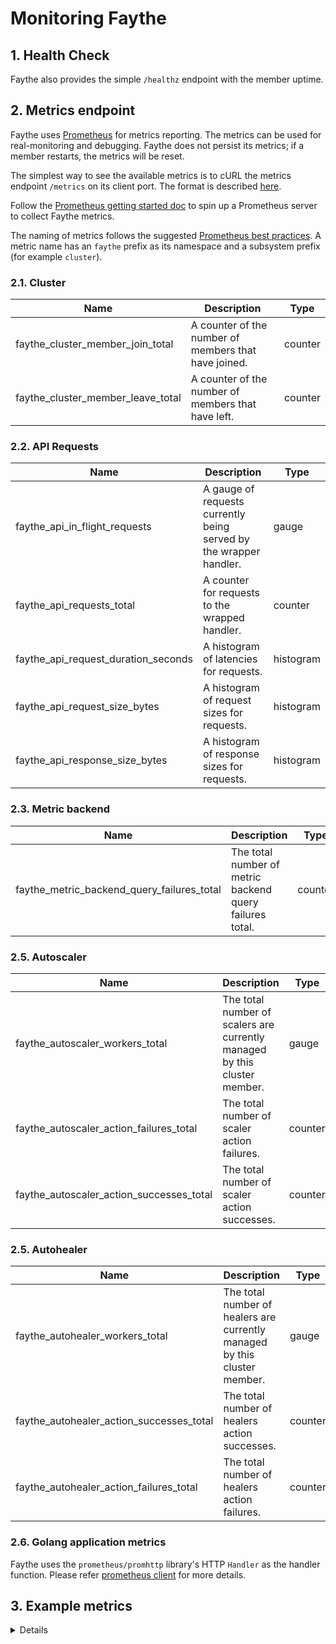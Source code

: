 # Monitoring Faythe

## 1. Health Check

Faythe also provides the simple `/healthz` endpoint with the member uptime.

## 2. Metrics **endpoint**

Faythe uses [Prometheus](https://prometheus.io/) for metrics reporting. The metrics can be used for real-monitoring and debugging. Faythe does not persist its metrics; if a member restarts, the metrics will be reset.

The simplest way to see the available metrics is to cURL the metrics endpoint `/metrics` on its client port. The format is described [here](https://prometheus.io/docs/instrumenting/exposition_formats/).

Follow the [Prometheus getting started doc](https://prometheus.io/docs/prometheus/latest/getting_started/) to spin up a Prometheus server to collect Faythe metrics.

The naming of metrics follows the suggested [Prometheus best practices](https://prometheus.io/docs/practices/naming/). A metric name has an `faythe` prefix as its namespace and a subsystem prefix (for example `cluster`).

### 2.1. Cluster

| Name                              | Description                                          | Type    |
| --------------------------------- | ---------------------------------------------------- | ------- |
| faythe_cluster_member_join_total  | A counter of the number of members that have joined. | counter |
| faythe_cluster_member_leave_total | A counter of the number of members that have left.   | counter |

### 2.2. API Requests

| Name                                | Description                                                        | Type      |
| ----------------------------------- | ------------------------------------------------------------------ | --------- |
| faythe_api_in_flight_requests       | A gauge of requests currently being served by the wrapper handler. | gauge     |
| faythe_api_requests_total           | A counter for requests to the wrapped handler.                     | counter   |
| faythe_api_request_duration_seconds | A histogram of latencies for requests.                             | histogram |
| faythe_api_request_size_bytes       | A histogram of request sizes for requests.                         | histogram |
| faythe_api_response_size_bytes      | A histogram of response sizes for requests.                        | histogram |

### 2.3. Metric backend

| Name                                       | Description                                              | Type    |
| ------------------------------------------ | -------------------------------------------------------- | ------- |
| faythe_metric_backend_query_failures_total | The total number of metric backend query failures total. | counter |

### 2.5. Autoscaler

| Name                                     | Description                                                               | Type    |
| ---------------------------------------- | ------------------------------------------------------------------------- | ------- |
| faythe_autoscaler_workers_total          | The total number of scalers are currently managed by this cluster member. | gauge   |
| faythe_autoscaler_action_failures_total  | The total number of scaler action failures.                               | counter |
| faythe_autoscaler_action_successes_total | The total number of scaler action successes.                              | counter |

### 2.5. Autohealer

| Name                                     | Description                                                               | Type    |
| ---------------------------------------- | ------------------------------------------------------------------------- | ------- |
| faythe_autohealer_workers_total          | The total number of healers are currently managed by this cluster member. | gauge   |
| faythe_autohealer_action_successes_total | The total number of healers action successes.                             | counter |
| faythe_autohealer_action_failures_total  | The total number of healers action failures.                              | counter |

### 2.6. Golang application metrics

Faythe uses the `prometheus/promhttp` library's HTTP `Handler` as the handler function. Please refer [prometheus client](https://github.com/prometheus/client_golang/blob/master/prometheus/) for more details.

## 3. Example metrics

<details>
    <summary>Details</summary>

    # HELP faythe_api_in_flight_requests A gauge of requests currently being served by the wrapper handler.
    # TYPE faythe_api_in_flight_requests gauge
    faythe_api_in_flight_requests 0
    # HELP faythe_api_request_duration_seconds A histogram of latencies for requests.
    # TYPE faythe_api_request_duration_seconds histogram
    faythe_api_request_duration_seconds_bucket{code="200",handler="/",method="get",le="0.05"} 1
    faythe_api_request_duration_seconds_bucket{code="200",handler="/",method="get",le="0.1"} 1
    faythe_api_request_duration_seconds_bucket{code="200",handler="/",method="get",le="0.25"} 1
    faythe_api_request_duration_seconds_bucket{code="200",handler="/",method="get",le="0.5"} 1
    faythe_api_request_duration_seconds_bucket{code="200",handler="/",method="get",le="0.75"} 1
    faythe_api_request_duration_seconds_bucket{code="200",handler="/",method="get",le="1"} 1
    faythe_api_request_duration_seconds_bucket{code="200",handler="/",method="get",le="2"} 1
    faythe_api_request_duration_seconds_bucket{code="200",handler="/",method="get",le="5"} 1
    faythe_api_request_duration_seconds_bucket{code="200",handler="/",method="get",le="20"} 1
    faythe_api_request_duration_seconds_bucket{code="200",handler="/",method="get",le="60"} 1
    faythe_api_request_duration_seconds_bucket{code="200",handler="/",method="get",le="+Inf"} 1
    faythe_api_request_duration_seconds_sum{code="200",handler="/",method="get"} 0.000208033
    faythe_api_request_duration_seconds_count{code="200",handler="/",method="get"} 1
    faythe_api_request_duration_seconds_bucket{code="200",handler="/clouds",method="get",le="0.05"} 1
    faythe_api_request_duration_seconds_bucket{code="200",handler="/clouds",method="get",le="0.1"} 1
    faythe_api_request_duration_seconds_bucket{code="200",handler="/clouds",method="get",le="0.25"} 1
    faythe_api_request_duration_seconds_bucket{code="200",handler="/clouds",method="get",le="0.5"} 1
    faythe_api_request_duration_seconds_bucket{code="200",handler="/clouds",method="get",le="0.75"} 1
    faythe_api_request_duration_seconds_bucket{code="200",handler="/clouds",method="get",le="1"} 1
    faythe_api_request_duration_seconds_bucket{code="200",handler="/clouds",method="get",le="2"} 1
    faythe_api_request_duration_seconds_bucket{code="200",handler="/clouds",method="get",le="5"} 1
    faythe_api_request_duration_seconds_bucket{code="200",handler="/clouds",method="get",le="20"} 1
    faythe_api_request_duration_seconds_bucket{code="200",handler="/clouds",method="get",le="60"} 1
    faythe_api_request_duration_seconds_bucket{code="200",handler="/clouds",method="get",le="+Inf"} 1
    faythe_api_request_duration_seconds_sum{code="200",handler="/clouds",method="get"} 0.000548039
    faythe_api_request_duration_seconds_count{code="200",handler="/clouds",method="get"} 1
    faythe_api_request_duration_seconds_bucket{code="200",handler="/clouds/openstack",method="post",le="0.05"} 1
    faythe_api_request_duration_seconds_bucket{code="200",handler="/clouds/openstack",method="post",le="0.1"} 1
    faythe_api_request_duration_seconds_bucket{code="200",handler="/clouds/openstack",method="post",le="0.25"} 1
    faythe_api_request_duration_seconds_bucket{code="200",handler="/clouds/openstack",method="post",le="0.5"} 1
    faythe_api_request_duration_seconds_bucket{code="200",handler="/clouds/openstack",method="post",le="0.75"} 1
    faythe_api_request_duration_seconds_bucket{code="200",handler="/clouds/openstack",method="post",le="1"} 1
    faythe_api_request_duration_seconds_bucket{code="200",handler="/clouds/openstack",method="post",le="2"} 1
    faythe_api_request_duration_seconds_bucket{code="200",handler="/clouds/openstack",method="post",le="5"} 1
    faythe_api_request_duration_seconds_bucket{code="200",handler="/clouds/openstack",method="post",le="20"} 1
    faythe_api_request_duration_seconds_bucket{code="200",handler="/clouds/openstack",method="post",le="60"} 1
    faythe_api_request_duration_seconds_bucket{code="200",handler="/clouds/openstack",method="post",le="+Inf"} 1
    faythe_api_request_duration_seconds_sum{code="200",handler="/clouds/openstack",method="post"} 0.001105333
    faythe_api_request_duration_seconds_count{code="200",handler="/clouds/openstack",method="post"} 1
    faythe_api_request_duration_seconds_bucket{code="200",handler="/scalers/d63298fe766d54fa1de16184cd4bec35",method="post",le="0.05"} 1
    faythe_api_request_duration_seconds_bucket{code="200",handler="/scalers/d63298fe766d54fa1de16184cd4bec35",method="post",le="0.1"} 1
    faythe_api_request_duration_seconds_bucket{code="200",handler="/scalers/d63298fe766d54fa1de16184cd4bec35",method="post",le="0.25"} 1
    faythe_api_request_duration_seconds_bucket{code="200",handler="/scalers/d63298fe766d54fa1de16184cd4bec35",method="post",le="0.5"} 1
    faythe_api_request_duration_seconds_bucket{code="200",handler="/scalers/d63298fe766d54fa1de16184cd4bec35",method="post",le="0.75"} 1
    faythe_api_request_duration_seconds_bucket{code="200",handler="/scalers/d63298fe766d54fa1de16184cd4bec35",method="post",le="1"} 1
    faythe_api_request_duration_seconds_bucket{code="200",handler="/scalers/d63298fe766d54fa1de16184cd4bec35",method="post",le="2"} 1
    faythe_api_request_duration_seconds_bucket{code="200",handler="/scalers/d63298fe766d54fa1de16184cd4bec35",method="post",le="5"} 1
    faythe_api_request_duration_seconds_bucket{code="200",handler="/scalers/d63298fe766d54fa1de16184cd4bec35",method="post",le="20"} 1
    faythe_api_request_duration_seconds_bucket{code="200",handler="/scalers/d63298fe766d54fa1de16184cd4bec35",method="post",le="60"} 1
    faythe_api_request_duration_seconds_bucket{code="200",handler="/scalers/d63298fe766d54fa1de16184cd4bec35",method="post",le="+Inf"} 1
    faythe_api_request_duration_seconds_sum{code="200",handler="/scalers/d63298fe766d54fa1de16184cd4bec35",method="post"} 0.001696953
    faythe_api_request_duration_seconds_count{code="200",handler="/scalers/d63298fe766d54fa1de16184cd4bec35",method="post"} 1
    # HELP faythe_api_request_size_bytes A histogram of request sizes for requests.
    # TYPE faythe_api_request_size_bytes histogram
    faythe_api_request_size_bytes_bucket{code="200",handler="/",method="get",le="100"} 0
    faythe_api_request_size_bytes_bucket{code="200",handler="/",method="get",le="1000"} 1
    faythe_api_request_size_bytes_bucket{code="200",handler="/",method="get",le="10000"} 1
    faythe_api_request_size_bytes_bucket{code="200",handler="/",method="get",le="100000"} 1
    faythe_api_request_size_bytes_bucket{code="200",handler="/",method="get",le="1e+06"} 1
    faythe_api_request_size_bytes_bucket{code="200",handler="/",method="get",le="1e+07"} 1
    faythe_api_request_size_bytes_bucket{code="200",handler="/",method="get",le="1e+08"} 1
    faythe_api_request_size_bytes_bucket{code="200",handler="/",method="get",le="+Inf"} 1
    faythe_api_request_size_bytes_sum{code="200",handler="/",method="get"} 344
    faythe_api_request_size_bytes_count{code="200",handler="/",method="get"} 1
    faythe_api_request_size_bytes_bucket{code="200",handler="/clouds",method="get",le="100"} 0
    faythe_api_request_size_bytes_bucket{code="200",handler="/clouds",method="get",le="1000"} 1
    faythe_api_request_size_bytes_bucket{code="200",handler="/clouds",method="get",le="10000"} 1
    faythe_api_request_size_bytes_bucket{code="200",handler="/clouds",method="get",le="100000"} 1
    faythe_api_request_size_bytes_bucket{code="200",handler="/clouds",method="get",le="1e+06"} 1
    faythe_api_request_size_bytes_bucket{code="200",handler="/clouds",method="get",le="1e+07"} 1
    faythe_api_request_size_bytes_bucket{code="200",handler="/clouds",method="get",le="1e+08"} 1
    faythe_api_request_size_bytes_bucket{code="200",handler="/clouds",method="get",le="+Inf"} 1
    faythe_api_request_size_bytes_sum{code="200",handler="/clouds",method="get"} 422
    faythe_api_request_size_bytes_count{code="200",handler="/clouds",method="get"} 1
    faythe_api_request_size_bytes_bucket{code="200",handler="/clouds/openstack",method="post",le="100"} 0
    faythe_api_request_size_bytes_bucket{code="200",handler="/clouds/openstack",method="post",le="1000"} 1
    faythe_api_request_size_bytes_bucket{code="200",handler="/clouds/openstack",method="post",le="10000"} 1
    faythe_api_request_size_bytes_bucket{code="200",handler="/clouds/openstack",method="post",le="100000"} 1
    faythe_api_request_size_bytes_bucket{code="200",handler="/clouds/openstack",method="post",le="1e+06"} 1
    faythe_api_request_size_bytes_bucket{code="200",handler="/clouds/openstack",method="post",le="1e+07"} 1
    faythe_api_request_size_bytes_bucket{code="200",handler="/clouds/openstack",method="post",le="1e+08"} 1
    faythe_api_request_size_bytes_bucket{code="200",handler="/clouds/openstack",method="post",le="+Inf"} 1
    faythe_api_request_size_bytes_sum{code="200",handler="/clouds/openstack",method="post"} 615
    faythe_api_request_size_bytes_count{code="200",handler="/clouds/openstack",method="post"} 1
    faythe_api_request_size_bytes_bucket{code="200",handler="/scalers/d63298fe766d54fa1de16184cd4bec35",method="post",le="100"} 0
    faythe_api_request_size_bytes_bucket{code="200",handler="/scalers/d63298fe766d54fa1de16184cd4bec35",method="post",le="1000"} 0
    faythe_api_request_size_bytes_bucket{code="200",handler="/scalers/d63298fe766d54fa1de16184cd4bec35",method="post",le="10000"} 1
    faythe_api_request_size_bytes_bucket{code="200",handler="/scalers/d63298fe766d54fa1de16184cd4bec35",method="post",le="100000"} 1
    faythe_api_request_size_bytes_bucket{code="200",handler="/scalers/d63298fe766d54fa1de16184cd4bec35",method="post",le="1e+06"} 1
    faythe_api_request_size_bytes_bucket{code="200",handler="/scalers/d63298fe766d54fa1de16184cd4bec35",method="post",le="1e+07"} 1
    faythe_api_request_size_bytes_bucket{code="200",handler="/scalers/d63298fe766d54fa1de16184cd4bec35",method="post",le="1e+08"} 1
    faythe_api_request_size_bytes_bucket{code="200",handler="/scalers/d63298fe766d54fa1de16184cd4bec35",method="post",le="+Inf"} 1
    faythe_api_request_size_bytes_sum{code="200",handler="/scalers/d63298fe766d54fa1de16184cd4bec35",method="post"} 1081
    faythe_api_request_size_bytes_count{code="200",handler="/scalers/d63298fe766d54fa1de16184cd4bec35",method="post"} 1
    # HELP faythe_api_requests_total A counter for requests to the wrapped handler.
    # TYPE faythe_api_requests_total counter
    faythe_api_requests_total{code="200",handler="/",method="get"} 1
    faythe_api_requests_total{code="200",handler="/clouds",method="get"} 1
    faythe_api_requests_total{code="200",handler="/clouds/openstack",method="post"} 1
    faythe_api_requests_total{code="200",handler="/scalers/d63298fe766d54fa1de16184cd4bec35",method="post"} 1
    # HELP faythe_api_response_size_bytes A histogram of response sizes for requests.
    # TYPE faythe_api_response_size_bytes histogram
    faythe_api_response_size_bytes_bucket{code="200",handler="/",method="get",le="100"} 1
    faythe_api_response_size_bytes_bucket{code="200",handler="/",method="get",le="1000"} 1
    faythe_api_response_size_bytes_bucket{code="200",handler="/",method="get",le="10000"} 1
    faythe_api_response_size_bytes_bucket{code="200",handler="/",method="get",le="100000"} 1
    faythe_api_response_size_bytes_bucket{code="200",handler="/",method="get",le="1e+06"} 1
    faythe_api_response_size_bytes_bucket{code="200",handler="/",method="get",le="1e+07"} 1
    faythe_api_response_size_bytes_bucket{code="200",handler="/",method="get",le="1e+08"} 1
    faythe_api_response_size_bytes_bucket{code="200",handler="/",method="get",le="+Inf"} 1
    faythe_api_response_size_bytes_sum{code="200",handler="/",method="get"} 34
    faythe_api_response_size_bytes_count{code="200",handler="/",method="get"} 1
    faythe_api_response_size_bytes_bucket{code="200",handler="/clouds",method="get",le="100"} 0
    faythe_api_response_size_bytes_bucket{code="200",handler="/clouds",method="get",le="1000"} 1
    faythe_api_response_size_bytes_bucket{code="200",handler="/clouds",method="get",le="10000"} 1
    faythe_api_response_size_bytes_bucket{code="200",handler="/clouds",method="get",le="100000"} 1
    faythe_api_response_size_bytes_bucket{code="200",handler="/clouds",method="get",le="1e+06"} 1
    faythe_api_response_size_bytes_bucket{code="200",handler="/clouds",method="get",le="1e+07"} 1
    faythe_api_response_size_bytes_bucket{code="200",handler="/clouds",method="get",le="1e+08"} 1
    faythe_api_response_size_bytes_bucket{code="200",handler="/clouds",method="get",le="+Inf"} 1
    faythe_api_response_size_bytes_sum{code="200",handler="/clouds",method="get"} 549
    faythe_api_response_size_bytes_count{code="200",handler="/clouds",method="get"} 1
    faythe_api_response_size_bytes_bucket{code="200",handler="/clouds/openstack",method="post",le="100"} 1
    faythe_api_response_size_bytes_bucket{code="200",handler="/clouds/openstack",method="post",le="1000"} 1
    faythe_api_response_size_bytes_bucket{code="200",handler="/clouds/openstack",method="post",le="10000"} 1
    faythe_api_response_size_bytes_bucket{code="200",handler="/clouds/openstack",method="post",le="100000"} 1
    faythe_api_response_size_bytes_bucket{code="200",handler="/clouds/openstack",method="post",le="1e+06"} 1
    faythe_api_response_size_bytes_bucket{code="200",handler="/clouds/openstack",method="post",le="1e+07"} 1
    faythe_api_response_size_bytes_bucket{code="200",handler="/clouds/openstack",method="post",le="1e+08"} 1
    faythe_api_response_size_bytes_bucket{code="200",handler="/clouds/openstack",method="post",le="+Inf"} 1
    faythe_api_response_size_bytes_sum{code="200",handler="/clouds/openstack",method="post"} 36
    faythe_api_response_size_bytes_count{code="200",handler="/clouds/openstack",method="post"} 1
    faythe_api_response_size_bytes_bucket{code="200",handler="/scalers/d63298fe766d54fa1de16184cd4bec35",method="post",le="100"} 1
    faythe_api_response_size_bytes_bucket{code="200",handler="/scalers/d63298fe766d54fa1de16184cd4bec35",method="post",le="1000"} 1
    faythe_api_response_size_bytes_bucket{code="200",handler="/scalers/d63298fe766d54fa1de16184cd4bec35",method="post",le="10000"} 1
    faythe_api_response_size_bytes_bucket{code="200",handler="/scalers/d63298fe766d54fa1de16184cd4bec35",method="post",le="100000"} 1
    faythe_api_response_size_bytes_bucket{code="200",handler="/scalers/d63298fe766d54fa1de16184cd4bec35",method="post",le="1e+06"} 1
    faythe_api_response_size_bytes_bucket{code="200",handler="/scalers/d63298fe766d54fa1de16184cd4bec35",method="post",le="1e+07"} 1
    faythe_api_response_size_bytes_bucket{code="200",handler="/scalers/d63298fe766d54fa1de16184cd4bec35",method="post",le="1e+08"} 1
    faythe_api_response_size_bytes_bucket{code="200",handler="/scalers/d63298fe766d54fa1de16184cd4bec35",method="post",le="+Inf"} 1
    faythe_api_response_size_bytes_sum{code="200",handler="/scalers/d63298fe766d54fa1de16184cd4bec35",method="post"} 36
    faythe_api_response_size_bytes_count{code="200",handler="/scalers/d63298fe766d54fa1de16184cd4bec35",method="post"} 1
    # HELP faythe_autohealer_workers_total The total number of healers are currently managed by this cluster member.
    # TYPE faythe_autohealer_workers_total gauge
    faythe_autohealer_workers_total{cluster="prod"} 0
    # HELP faythe_autoscaler_action_successes_total The total number of scaler action successes.
    # TYPE faythe_autoscaler_action_successes_total counter
    faythe_autoscaler_action_successes_total{cluster="prod",type="http"} 1
    # HELP faythe_autoscaler_workers_total The total number of scalers are currently managed by this cluster member.
    # TYPE faythe_autoscaler_workers_total gauge
    faythe_autoscaler_workers_total{cluster="prod"} 1
    # HELP faythe_cluster_member_info A metric with constant '1' value labeled by cluster id and member information
    # TYPE faythe_cluster_member_info gauge
    faythe_cluster_member_info{address="10.61.127.102",cluster="prod",id="4f111165872744e8b09329dcabfc51b7",name="VTN-KIENNT65"} 1
    # HELP faythe_cluster_member_join_total A counter of the number of members that have joined.
    # TYPE faythe_cluster_member_join_total counter
    faythe_cluster_member_join_total 0
    # HELP faythe_cluster_member_leave_total A counter of the number of members that have left.
    # TYPE faythe_cluster_member_leave_total counter
    faythe_cluster_member_leave_total 0
    # HELP faythe_metric_backend_query_failures_total The total number of metric backend query failures total.
    # TYPE faythe_metric_backend_query_failures_total counter
    faythe_metric_backend_query_failures_total{cluster="prod",endpoint="http://10.240.201.233:9095",type="prometheus"} 5
    # HELP go_gc_duration_seconds A summary of the GC invocation durations.
    # TYPE go_gc_duration_seconds summary
    go_gc_duration_seconds{quantile="0"} 2.4959e-05
    go_gc_duration_seconds{quantile="0.25"} 2.4959e-05
    go_gc_duration_seconds{quantile="0.5"} 3.3715e-05
    go_gc_duration_seconds{quantile="0.75"} 5.0933e-05
    go_gc_duration_seconds{quantile="1"} 5.0933e-05
    go_gc_duration_seconds_sum 0.000109607
    go_gc_duration_seconds_count 3
    # HELP go_goroutines Number of goroutines that currently exist.
    # TYPE go_goroutines gauge
    go_goroutines 42
    # HELP go_info Information about the Go environment.
    # TYPE go_info gauge
    go_info{version="go1.12.7"} 1
    # HELP go_memstats_alloc_bytes Number of bytes allocated and still in use.
    # TYPE go_memstats_alloc_bytes gauge
    go_memstats_alloc_bytes 2.973872e+06
    # HELP go_memstats_alloc_bytes_total Total number of bytes allocated, even if freed.
    # TYPE go_memstats_alloc_bytes_total counter
    go_memstats_alloc_bytes_total 8.284856e+06
    # HELP go_memstats_buck_hash_sys_bytes Number of bytes used by the profiling bucket hash table.
    # TYPE go_memstats_buck_hash_sys_bytes gauge
    go_memstats_buck_hash_sys_bytes 1.4445e+06
    # HELP go_memstats_frees_total Total number of frees.
    # TYPE go_memstats_frees_total counter
    go_memstats_frees_total 37230
    # HELP go_memstats_gc_cpu_fraction The fraction of this program's available CPU time used by the GC since the program started.
    # TYPE go_memstats_gc_cpu_fraction gauge
    go_memstats_gc_cpu_fraction 1.8169142736956888e-06
    # HELP go_memstats_gc_sys_bytes Number of bytes used for garbage collection system metadata.
    # TYPE go_memstats_gc_sys_bytes gauge
    go_memstats_gc_sys_bytes 2.377728e+06
    # HELP go_memstats_heap_alloc_bytes Number of heap bytes allocated and still in use.
    # TYPE go_memstats_heap_alloc_bytes gauge
    go_memstats_heap_alloc_bytes 2.973872e+06
    # HELP go_memstats_heap_idle_bytes Number of heap bytes waiting to be used.
    # TYPE go_memstats_heap_idle_bytes gauge
    go_memstats_heap_idle_bytes 6.1628416e+07
    # HELP go_memstats_heap_inuse_bytes Number of heap bytes that are in use.
    # TYPE go_memstats_heap_inuse_bytes gauge
    go_memstats_heap_inuse_bytes 4.530176e+06
    # HELP go_memstats_heap_objects Number of allocated objects.
    # TYPE go_memstats_heap_objects gauge
    go_memstats_heap_objects 14137
    # HELP go_memstats_heap_released_bytes Number of heap bytes released to OS.
    # TYPE go_memstats_heap_released_bytes gauge
    go_memstats_heap_released_bytes 0
    # HELP go_memstats_heap_sys_bytes Number of heap bytes obtained from system.
    # TYPE go_memstats_heap_sys_bytes gauge
    go_memstats_heap_sys_bytes 6.6158592e+07
    # HELP go_memstats_last_gc_time_seconds Number of seconds since 1970 of last garbage collection.
    # TYPE go_memstats_last_gc_time_seconds gauge
    go_memstats_last_gc_time_seconds 1.5762918055096064e+09
    # HELP go_memstats_lookups_total Total number of pointer lookups.
    # TYPE go_memstats_lookups_total counter
    go_memstats_lookups_total 0
    # HELP go_memstats_mallocs_total Total number of mallocs.
    # TYPE go_memstats_mallocs_total counter
    go_memstats_mallocs_total 51367
    # HELP go_memstats_mcache_inuse_bytes Number of bytes in use by mcache structures.
    # TYPE go_memstats_mcache_inuse_bytes gauge
    go_memstats_mcache_inuse_bytes 6944
    # HELP go_memstats_mcache_sys_bytes Number of bytes used for mcache structures obtained from system.
    # TYPE go_memstats_mcache_sys_bytes gauge
    go_memstats_mcache_sys_bytes 16384
    # HELP go_memstats_mspan_inuse_bytes Number of bytes in use by mspan structures.
    # TYPE go_memstats_mspan_inuse_bytes gauge
    go_memstats_mspan_inuse_bytes 50256
    # HELP go_memstats_mspan_sys_bytes Number of bytes used for mspan structures obtained from system.
    # TYPE go_memstats_mspan_sys_bytes gauge
    go_memstats_mspan_sys_bytes 65536
    # HELP go_memstats_next_gc_bytes Number of heap bytes when next garbage collection will take place.
    # TYPE go_memstats_next_gc_bytes gauge
    go_memstats_next_gc_bytes 4.194304e+06
    # HELP go_memstats_other_sys_bytes Number of bytes used for other system allocations.
    # TYPE go_memstats_other_sys_bytes gauge
    go_memstats_other_sys_bytes 1.273444e+06
    # HELP go_memstats_stack_inuse_bytes Number of bytes in use by the stack allocator.
    # TYPE go_memstats_stack_inuse_bytes gauge
    go_memstats_stack_inuse_bytes 950272
    # HELP go_memstats_stack_sys_bytes Number of bytes obtained from system for stack allocator.
    # TYPE go_memstats_stack_sys_bytes gauge
    go_memstats_stack_sys_bytes 950272
    # HELP go_memstats_sys_bytes Number of bytes obtained from system.
    # TYPE go_memstats_sys_bytes gauge
    go_memstats_sys_bytes 7.2286456e+07
    # HELP go_threads Number of OS threads created.
    # TYPE go_threads gauge
    go_threads 15
    # HELP process_cpu_seconds_total Total user and system CPU time spent in seconds.
    # TYPE process_cpu_seconds_total counter
    process_cpu_seconds_total 932.81
    # HELP process_max_fds Maximum number of open file descriptors.
    # TYPE process_max_fds gauge
    process_max_fds 1024
    # HELP process_open_fds Number of open file descriptors.
    # TYPE process_open_fds gauge
    process_open_fds 14
    # HELP process_resident_memory_bytes Resident memory size in bytes.
    # TYPE process_resident_memory_bytes gauge
    process_resident_memory_bytes 1.9349504e+07
    # HELP process_start_time_seconds Start time of the process since unix epoch in seconds.
    # TYPE process_start_time_seconds gauge
    process_start_time_seconds 1.57629143968e+09
    # HELP process_virtual_memory_bytes Virtual memory size in bytes.
    # TYPE process_virtual_memory_bytes gauge
    process_virtual_memory_bytes 1.111883776e+09
    # HELP process_virtual_memory_max_bytes Maximum amount of virtual memory available in bytes.
    # TYPE process_virtual_memory_max_bytes gauge
    process_virtual_memory_max_bytes -1
    # HELP promhttp_metric_handler_requests_in_flight Current number of scrapes being served.
    # TYPE promhttp_metric_handler_requests_in_flight gauge
    promhttp_metric_handler_requests_in_flight 1
    # HELP promhttp_metric_handler_requests_total Total number of scrapes by HTTP status code.
    # TYPE promhttp_metric_handler_requests_total counter
    promhttp_metric_handler_requests_total{code="200"} 4
    promhttp_metric_handler_requests_total{code="500"} 0
    promhttp_metric_handler_requests_total{code="503"} 0

</details>